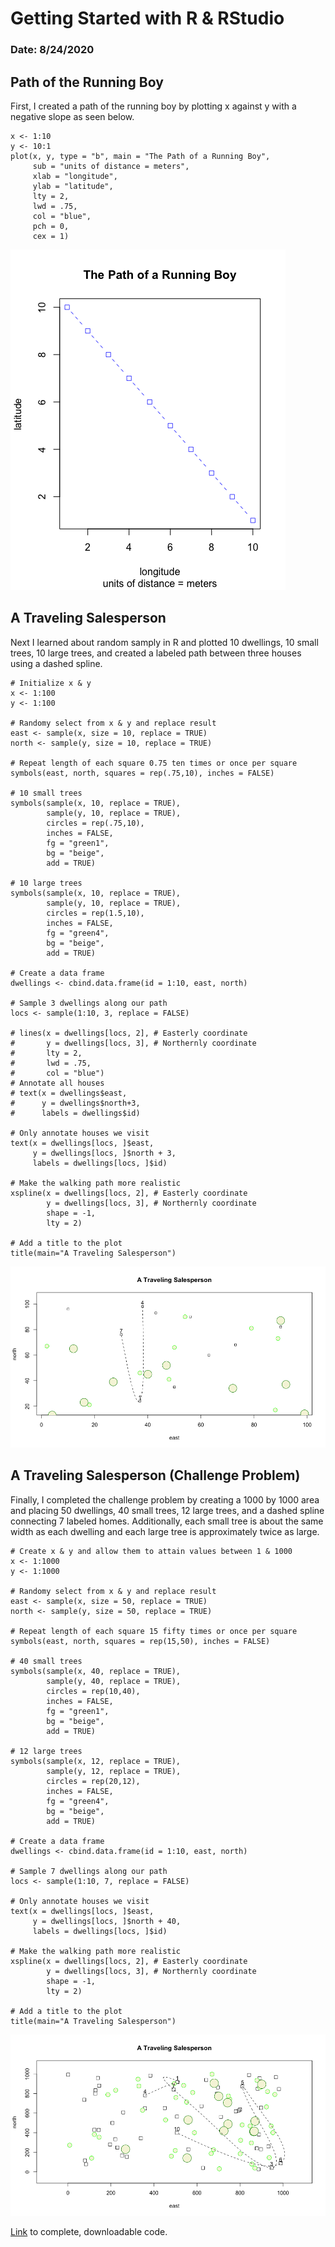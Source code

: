 # Getting Started with R & RStudio

### Date: 8/24/2020

## Path of the Running Boy
First, I created a path of the running boy by plotting x against y with a negative slope as seen below. 

```
x <- 1:10
y <- 10:1
plot(x, y, type = "b", main = "The Path of a Running Boy", 
     sub = "units of distance = meters", 
     xlab = "longitude", 
     ylab = "latitude",
     lty = 2,
     lwd = .75,
     col = "blue",
     pch = 0,
     cex = 1)
```

![Path of the Running Boy](images/ThePathOfTheRunningBoy.png)

## A Traveling Salesperson
Next I learned about random samply in R and plotted 10 dwellings, 10 small trees, 10 large trees, and created a labeled path between three houses using a dashed spline.

```
# Initialize x & y
x <- 1:100
y <- 1:100

# Randomy select from x & y and replace result
east <- sample(x, size = 10, replace = TRUE)
north <- sample(y, size = 10, replace = TRUE)

# Repeat length of each square 0.75 ten times or once per square
symbols(east, north, squares = rep(.75,10), inches = FALSE)

# 10 small trees
symbols(sample(x, 10, replace = TRUE), 
        sample(y, 10, replace = TRUE), 
        circles = rep(.75,10), 
        inches = FALSE,
        fg = "green1",
        bg = "beige",
        add = TRUE)

# 10 large trees
symbols(sample(x, 10, replace = TRUE), 
        sample(y, 10, replace = TRUE), 
        circles = rep(1.5,10), 
        inches = FALSE,
        fg = "green4",
        bg = "beige",
        add = TRUE)

# Create a data frame
dwellings <- cbind.data.frame(id = 1:10, east, north)

# Sample 3 dwellings along our path
locs <- sample(1:10, 3, replace = FALSE)

# lines(x = dwellings[locs, 2], # Easterly coordinate
#       y = dwellings[locs, 3], # Northernly coordinate
#       lty = 2,
#       lwd = .75,
#       col = "blue")
# Annotate all houses
# text(x = dwellings$east,
#      y = dwellings$north+3,
#      labels = dwellings$id)

# Only annotate houses we visit
text(x = dwellings[locs, ]$east, 
     y = dwellings[locs, ]$north + 3,
     labels = dwellings[locs, ]$id)

# Make the walking path more realistic
xspline(x = dwellings[locs, 2], # Easterly coordinate
        y = dwellings[locs, 3], # Northernly coordinate
        shape = -1,
        lty = 2)

# Add a title to the plot
title(main="A Traveling Salesperson")
```

![A Traveling Salesperson (Original)](images/ATravelingSalespersonOriginal.png)

## A Traveling Salesperson (Challenge Problem)

Finally, I completed the challenge problem by creating a 1000 by 1000 area and placing 50 dwellings, 40 small trees, 12 large trees, and a dashed spline connecting 7 labeled homes. Additionally, each small tree is about the same width as each dwelling and each large tree is approximately twice as large. 

```
# Create x & y and allow them to attain values between 1 & 1000
x <- 1:1000
y <- 1:1000

# Randomy select from x & y and replace result
east <- sample(x, size = 50, replace = TRUE)
north <- sample(y, size = 50, replace = TRUE)

# Repeat length of each square 15 fifty times or once per square
symbols(east, north, squares = rep(15,50), inches = FALSE)

# 40 small trees
symbols(sample(x, 40, replace = TRUE), 
        sample(y, 40, replace = TRUE), 
        circles = rep(10,40), 
        inches = FALSE,
        fg = "green1",
        bg = "beige",
        add = TRUE)

# 12 large trees
symbols(sample(x, 12, replace = TRUE),
        sample(y, 12, replace = TRUE),
        circles = rep(20,12),
        inches = FALSE,
        fg = "green4",
        bg = "beige",
        add = TRUE)

# Create a data frame
dwellings <- cbind.data.frame(id = 1:10, east, north)

# Sample 7 dwellings along our path
locs <- sample(1:10, 7, replace = FALSE)

# Only annotate houses we visit
text(x = dwellings[locs, ]$east, 
     y = dwellings[locs, ]$north + 40,
     labels = dwellings[locs, ]$id)

# Make the walking path more realistic
xspline(x = dwellings[locs, 2], # Easterly coordinate
        y = dwellings[locs, 3], # Northernly coordinate
        shape = -1,
        lty = 2)

# Add a title to the plot
title(main="A Traveling Salesperson")
```

![A Traveling Salesperson (Challenge)](images/ATravelingSalespersonChallenge.png)

[Link](GettingStartedWithR.R) to complete, downloadable code.
